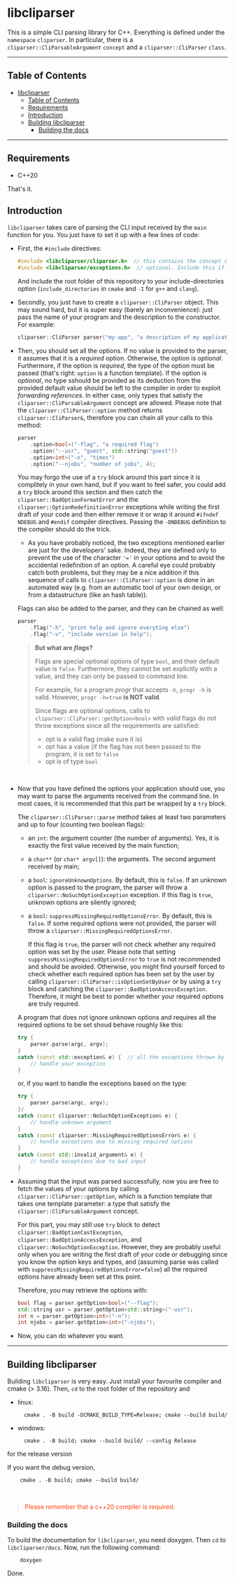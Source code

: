 # libcliparser

This is a simple CLI parsing library for C++. Everything is defined under the `namespace` `cliparser`. In particular, there is a `cliparser::CliParsableArgument` `concept` and a `cliparser::CliParser` `class`.

---

## Table of Contents
- [libcliparser](#libcliparser)
  - [Table of Contents](#table-of-contents)
  - [Requirements](#requirements)
  - [Introduction](#introduction)
  - [Building libcliparser](#building-libcliparser)
    - [Building the docs](#building-the-docs)

---

## Requirements

- C++20

That's it.

## Introduction

`libcliparser` takes care of parsing the CLI input received by the `main` function for you. You  just have to set it up with a few lines of code:

- First, the `#include` directives:
    
    ```c++
    #include <libcliparser/cliparser.h>  // this contains the concept cliparser::CliParsableArgument and the class cliparser::CliParser, which represents the core of the library
    #include <libcliparser/exceptions.h>  // optional. Include this if you want to handle the exceptions depending on their type
    ```
    And include the root folder of this repository to your include-directories option (`include_directories` in `cmake` and `-I` for `g++` and `clang`).
    
- Secondly, you just have to create a `cliparser::CliParser` object. This may sound hard, but it is super easy (barely an inconvenience): just pass the name of your program and the description to the constructor. For example:

    ```c++
    cliparser::CliParser parser("my-app", "a description of my application");
    ```
- 
    Then, you should set all the options. If no value is provided to the parser, it assumes that it is a *required* option. Otherwise, the option is *optional*. Furthermore, if the option is *required*, the type of the option must be passed (that's right: `option` is a function template). If the option is *optional*, no type sshould be provided as its deduction from the provided default value should be left to the compiler in order to exploit *forwarding references*. In either case, only types that satisfy the `cliparser::CliParsableArgument` concept are allowed.
    Please note that the `cliparser::CliParser::option` method returns `cliparser::CliParser&`, therefore you can chain all your calls to this method:
    
    ```c++
    parser
        .option<bool>("-flag", "a required flag")
        .option("--usr", "guest", std::string("guest"))
        .option<int>("-n", "times")
        .option("--njobs", "number of jobs", 4);
    ```
    You may forgo the use of a `try` block around this part since it is complitely in your own hand, but if you want to feel safer, you could add a `try` block around this section and then catch the `cliparser::BadOptionFormatError` and the `cliparser::OptionRedefinitionError` exceptions while writing the first draft of your code and then either remove it or wrap it around `#ifndef NDEBUG` and `#endif` compiler directives. Passing the `-DNDEBUG` definition to the compiler should do the trick.

    - As you have probably noticed, the two exceptions mentioned earlier are just for the developers' sake. Indeed, they are defined only to prevent the use of the character `'='` in your options and to avoid the accidental redefinition of an option. A careful eye could probably catch both problems, but they may be a nice addition if this sequence of calls to `cliparser::CliParser::option` is done in an automated way (e.g. from an automatic tool of your own design, or from a datastructure (like an hash table)).

    Flags can also be added to the parser, and they can be chained as well:
    ```c++
    parser
        .flag("-h", "print help and ignore everyting else")
        .flag("-v", "include version in help");
    ```

    > **But what are *flags*?** 
    > 
    > Flags are special optional options of type `bool`, and their default value is `false`. Furthermore, they cannot be set explicitly with a value, and they can only be passed to command line. 
    > 
    > For example, for a program *progr* that accepts `-h`, `progr -h` is valid. 
    > However, `progr -h=true` **is NOT valid**.
    >
    > Since flags are optional options, calls to `cliparser::CliParser::getOption<bool>` with *valid* flags do not throw exceptions since all the requirements are satisfied: 
    > - opt is a valid flag (make sure it is)
    > - opt has a value (if the flag has not been passed to the program, it is set to `false`
    > - opt is of type `bool`
    
    <br />

- 
    Now that you have defined the options your application should use, you may want to parse the arguments received from the command line. In most cases, it is recommended that this part be wrapped by a `try` block. 

    The `cliparser::CliParser::parse` method takes at least two parameters and up to four (counting two boolean flags):

    - an `int`: the argument counter (the number of arguments). Yes, it is exactly the first value received by the main function;

    - a `char**` (or `char* argv[]`): the arguments. The second argument received by main;

    - 
        a `bool`: `ignoreUnknownOptions`. By default, this is `false`. If an unknown option is passed to the program, the parser will throw a `cliparser::NoSuchOptionException` exception. If this flag is `true`, unknown options are silently ignored;
    
    - 
        a `bool`: `suppressMissingRequiredOptionsError`. By default, this is `false`. If some required options were not provided, the parser will throw a `cliparser::MissingRequiredOptionsError`.
    
        If this flag is `true`, the parser will not check whether any required option was set by the user. Please note that setting `suppressMissingRequiredOptionsError` to `true` is not recommended and should be avoided. Otherwise, you might find yourself forced to check whether each required option has been set by the user by calling `cliparser::CliParser::isOptionSetByUser` or by using a `try` block and catching the `cliparser::BadOptionAccessException`. Therefore, it might be best to ponder whether your required options are truly required.
    
    A program that does not ignore unknown options and requires all the required options to be set shoud behave roughly like this:
    ```c++
    try {
        parser.parse(argc, argv);
    }
    catch (const std::exception& e) {  // all the exceptions thrown by cliparser::CliParser are public children of std::exception and thus we can use a const lvalue reference to std::exception
        // handle your exception
    }
    ```
    or, if you want to handle the exceptions based on the type:
    ```c++
    try {
        parser.parse(argc, argv);
    }/
    catch (const cliparser::NoSuchOptionException& e) {
        // handle unknown argument
    }
    catch (const cliparser::MissingRequiredOptionsError& e) {
        // handle exceptions due to missing required options
    }
    catch (const std::invalid_argument& e) {
        // handle exceptions due to bad input
    }
    ```
    
- 
    Assuming that the input was parsed successfully, now you are free to fetch the values of your options by calling `cliparser::CliParser::getOption`, which is a function template that takes one template parameter: a type that satisfy the `cliparser::CliParsableArgument` concept.
    
    For this part, you may still use `try` block to detect `cliparser::BadOptionCastException`, `cliparser::BadOptionAccessException`, and `cliparser::NoSuchOptionException`. However, they are probably useful only when you are writing the first draft of your code or debugging since you know the option keys and types, and (assuming parse was called with `suppressMissingRequiredOptionsError=false`) all the required options have already been set at this point.

    Therefore, you may retrieve the options with:
    ```c++
    bool flag = parser.getOption<bool>("--flag");
    std::string usr = parser.getOption<std::string>("-usr");
    int n = parser.getOption<int>("-n");
    int njobs = parser.getOption<int>("-njobs");
    ```
- Now, you can do whatever you want.

---

## Building libcliparser

Building `libcliparser` is very easy. Just install your favourite compiler and cmake (> 3.16).
Then, `cd` to the root folder of the repository and

- linux:

        cmake . -B build -DCMAKE_BUILD_TYPE=Release; cmake --build build/ 

- windows:
    
        cmake . -B build; cmake --build build/ --config Release


for the release version

If you want the debug version, 

        cmake . -B build; cmake --build build/ 

<br />

> <span style="color:#ff4411">Please remember that a c++20 compiler is required.</span>

### Building the docs

To build the documentation for `libcliparser`, you need doxygen. Then `cd` to `libcliparser/docs`. Now, run the following command:

        doxygen

Done.
